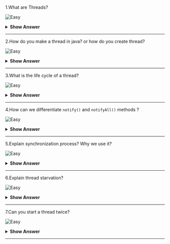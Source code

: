 1.What are Threads?

![Easy](https://raw.githubusercontent.com/revaturelabs/interviewquestions/aef8eff919a3b083089641381ed9a9101ed21fba/ComplexityTags/simple%20(2).svg)

<details markdown="1">
  <summary> <b>Show Answer</b></summary>
  
<blockquote markdown="1">

A process is a program in execution.A thread is a subset of a process.

</blockquote>
</details>

--- 

2.How do you make a thread in java? or how do you create thread?

![Easy](https://raw.githubusercontent.com/revaturelabs/interviewquestions/aef8eff919a3b083089641381ed9a9101ed21fba/ComplexityTags/simple%20(2).svg)

<details markdown="1">
  <summary> <b>Show Answer</b></summary>
  
<blockquote markdown="1">

In Java, we can create a thread using

1.By Extending the Thread class
2.By Implementing Runnable interface in Java

 
</blockquote>
</details>

--- 

3.What is the life cycle of a thread?

![Easy](https://raw.githubusercontent.com/revaturelabs/interviewquestions/aef8eff919a3b083089641381ed9a9101ed21fba/ComplexityTags/simple%20(2).svg)

<details markdown="1">
  <summary> <b>Show Answer</b></summary>
  
<blockquote markdown="1">

At any given time, a thread can be in one of these states:

- New: newly created thread that has not started executing
- Runnable: either running or ready for execution but waiting for its resource allocation
- Blocked: waiting to acquire a monitor lock to enter or re-enter a synchronized block/method
- Waiting: waiting for some other thread to perform an action without any time limit
- Timed_Waiting: waiting for some other thread to perform a specific action for a specified time period
- Terminated: has completed its execution
 
</blockquote>
</details>

--- 

4.How can we differentiate `notify()` and `notifyAll()` methods ?

![Easy](https://raw.githubusercontent.com/revaturelabs/interviewquestions/aef8eff919a3b083089641381ed9a9101ed21fba/ComplexityTags/simple%20(2).svg)

<details markdown="1"><summary><b> Show Answer</b></summary>

<blockquote markdown="1">


- `notify()`: It sends a notification and wakes up only a single thread instead of multiple threads that are waiting on the object’s monitor.

- `notifyAll()`: It sends notifications and wakes up all threads and allows them to compete for the object's monitor instead of a single thread.

</blockquote>

</details>

---

5.Explain synchronization process? Why we use it?

![Easy](https://raw.githubusercontent.com/revaturelabs/interviewquestions/aef8eff919a3b083089641381ed9a9101ed21fba/ComplexityTags/simple%20(2).svg)

<details markdown="1"><summary><b> Show Answer</b></summary>

<blockquote markdown="1">

Synchronization in java is the capability to control the access of multiple threads to any shared resource.In the Multithreading concept, multiple threads try to access the shared resources at a time to produce inconsistent results.The synchronization is necessary for reliable communication between threads.

</blockquote>
</details>

---

6.Explain thread starvation?

![Easy](https://raw.githubusercontent.com/revaturelabs/interviewquestions/aef8eff919a3b083089641381ed9a9101ed21fba/ComplexityTags/simple%20(2).svg)

<details markdown="1"><summary><b> Show Answer</b></summary>

<blockquote markdown="1">

Thread starvation is basically a situation or condition where a thread won’t be able to have regular access to shared resources and therefore is unable to proceed or make progress.This is because other threads have high priority and occupy the resources for too long.This usually happens with low-priority threads that do not get CPU for its execution to carry on.

</blockquote>

</details>

---

7.Can you start a thread twice?

![Easy](https://raw.githubusercontent.com/revaturelabs/interviewquestions/aef8eff919a3b083089641381ed9a9101ed21fba/ComplexityTags/simple%20(2).svg)

<details markdown="1"><summary><b> Show Answer</b></summary>

<blockquote markdown="1">

No, it's not at all possible to restart a thread once a thread gets started and completes its execution.Thread only runs once and if you try to run it for a second time, then it will throw a runtime exception i.e., `java.lang.IllegalThreadStateException`.

</blockquote>

</details>

---


